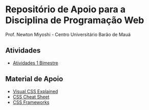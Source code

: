 # Repositório de Apoio para a Disciplina de Programação Web

Prof. Newton Miyoshi - Centro Universitário Barão de Mauá	

## Atividades

- [Atividades 1 Bimestre](atividades_1bi/atividades_1bi.md)

## Material de Apoio

- [Visual CSS Explained](https://github.com/youneslaaroussi/css-docs)
- [CSS Cheat Sheet](https://admm.co/css-cheat-sheet/)
- [CSS Frameworks](https://github.com/troxler/awesome-css-frameworks)
 
